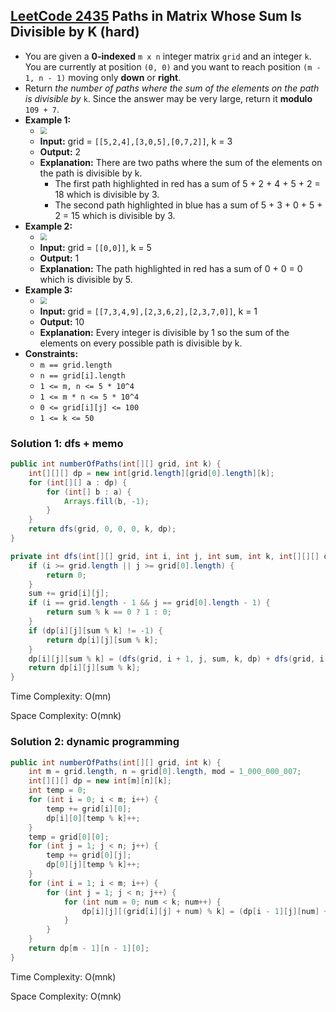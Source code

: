 ## [LeetCode 2435](https://leetcode.com/problems/paths-in-matrix-whose-sum-is-divisible-by-k/) Paths in Matrix Whose Sum Is Divisible by K (hard)

- You are given a **0-indexed** `m x n` integer matrix `grid` and an integer `k`. You are currently at position `(0, 0)` and you want to reach position `(m - 1, n - 1)` moving only **down** or **right**.
- Return _the number of paths where the sum of the elements on the path is divisible by_ `k`. Since the answer may be very large, return it **modulo** `109 + 7`.
- **Example 1:**
    - <img src="https://assets.leetcode.com/uploads/2022/08/13/image-20220813183124-1.png" style="zoom:67%;" />
    - **Input:** grid = `[[5,2,4],[3,0,5],[0,7,2]]`, k = 3
    - **Output:** 2
    - **Explanation:** There are two paths where the sum of the elements on the path is divisible by k.
        - The first path highlighted in red has a sum of 5 + 2 + 4 + 5 + 2 = 18 which is divisible by 3.
        - The second path highlighted in blue has a sum of 5 + 3 + 0 + 5 + 2 = 15 which is divisible by 3.
- **Example 2:**
    - <img src="https://assets.leetcode.com/uploads/2022/08/17/image-20220817112930-3.png" style="zoom:67%;" />
    - **Input:** grid = `[[0,0]]`, k = 5
    - **Output:** 1
    - **Explanation:** The path highlighted in red has a sum of 0 + 0 = 0 which is divisible by 5.
- **Example 3:**
    - <img src="https://assets.leetcode.com/uploads/2022/08/12/image-20220812224605-3.png" style="zoom:67%;" />
    - **Input:** grid = `[[7,3,4,9],[2,3,6,2],[2,3,7,0]]`, k = 1
    - **Output:** 10
    - **Explanation:** Every integer is divisible by 1 so the sum of the elements on every possible path is divisible by k.
- **Constraints:**
    -   `m == grid.length`
    -   `n == grid[i].length`
    -   `1 <= m, n <= 5 * 10^4`
    -   `1 <= m * n <= 5 * 10^4`
    -   `0 <= grid[i][j] <= 100`
    -   `1 <= k <= 50`

### Solution 1: dfs + memo

```java
public int numberOfPaths(int[][] grid, int k) {
    int[][][] dp = new int[grid.length][grid[0].length][k];
    for (int[][] a : dp) {
        for (int[] b : a) {
            Arrays.fill(b, -1);
        }
    }
    return dfs(grid, 0, 0, 0, k, dp);
}

private int dfs(int[][] grid, int i, int j, int sum, int k, int[][][] dp) {
    if (i >= grid.length || j >= grid[0].length) {
        return 0;
    }
    sum += grid[i][j];
    if (i == grid.length - 1 && j == grid[0].length - 1) {
        return sum % k == 0 ? 1 : 0;
    }
    if (dp[i][j][sum % k] != -1) {
        return dp[i][j][sum % k];
    }
    dp[i][j][sum % k] = (dfs(grid, i + 1, j, sum, k, dp) + dfs(grid, i, j + 1, sum, k, dp)) % 1_000_000_007;
    return dp[i][j][sum % k];
}
```

Time Complexity: O(mn)

Space Complexity: O(mnk)

### Solution 2: dynamic programming

```java
public int numberOfPaths(int[][] grid, int k) {
    int m = grid.length, n = grid[0].length, mod = 1_000_000_007;
    int[][][] dp = new int[m][n][k];
    int temp = 0;
    for (int i = 0; i < m; i++) {
        temp += grid[i][0];
        dp[i][0][temp % k]++;
    }
    temp = grid[0][0];
    for (int j = 1; j < n; j++) {
        temp += grid[0][j];
        dp[0][j][temp % k]++;
    }
    for (int i = 1; i < m; i++) {
        for (int j = 1; j < n; j++) {
            for (int num = 0; num < k; num++) {
                dp[i][j][(grid[i][j] + num) % k] = (dp[i - 1][j][num] + dp[i][j - 1][num]) % mod;
            }
        }
    }
    return dp[m - 1][n - 1][0];
}
```

Time Complexity: O(mnk)

Space Complexity: O(mnk)